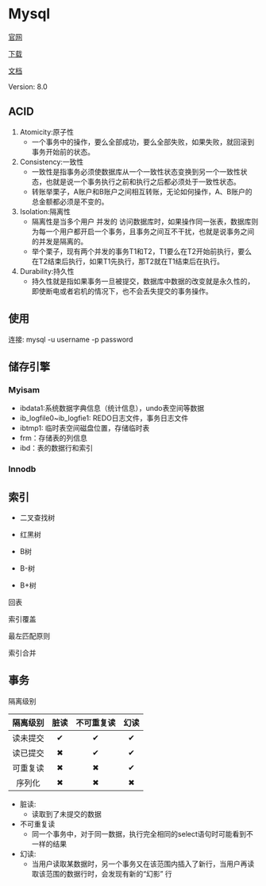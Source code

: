 # Mysql

[官网](https://www.mysql.com/)

[下载](https://dev.mysql.com/downloads/mysql/)

[文档](https://dev.mysql.com/doc/refman/8.0/en/)

Version: 8.0

## ACID

1. Atomicity:原子性
    * 一个事务中的操作，要么全部成功，要么全部失败，如果失败，就回滚到事务开始前的状态。
2. Consistency:一致性
    * 一致性是指事务必须使数据库从一个一致性状态变换到另一个一致性状态，也就是说一个事务执行之前和执行之后都必须处于一致性状态。
    * 转账举栗子，A账户和B账户之间相互转账，无论如何操作，A、B账户的总金额都必须是不变的。
3. Isolation:隔离性
    * 隔离性是当多个用户 并发的 访问数据库时，如果操作同一张表，数据库则为每一个用户都开启一个事务，且事务之间互不干扰，也就是说事务之间的并发是隔离的。
    * 举个栗子，现有两个并发的事务T1和T2，T1要么在T2开始前执行，要么在T2结束后执行，如果T1先执行，那T2就在T1结束后在执行。
4. Durability:持久性
    * 持久性就是指如果事务一旦被提交，数据库中数据的改变就是永久性的，即使断电或者宕机的情况下，也不会丢失提交的事务操作。

## 使用

连接: mysql -u username -p password

## 储存引擎

### Myisam

* ibdata1:系统数据字典信息（统计信息），undo表空间等数据
* ib_logfile0~ib_logfie1: REDO日志文件，事务日志文件
* ibtmp1: 临时表空间磁盘位置，存储临时表
* frm：存储表的列信息
* ibd：表的数据行和索引

### Innodb

## 索引

* 二叉查找树

* 红黑树

* B树

* B-树

* B+树

回表

索引覆盖

最左匹配原则

索引合并



## 事务

隔离级别

|隔离级别|脏读|不可重复读|幻读|
|:---:|:---:|:---:|:---:|
|读未提交|✔|✔|✔|
|读已提交|✖|✔|✔|
|可重复读|✖|✖|✔|
|序列化|✖|✖|✖|

* 脏读:
    * 读取到了未提交的数据
* 不可重复读
    * 同一个事务中，对于同一数据，执行完全相同的select语句时可能看到不一样的结果
* 幻读:
    * 当用户读取某数据时，另一个事务又在该范围内插入了新行，当用户再读取该范围的数据行时，会发现有新的“幻影” 行

